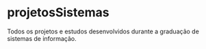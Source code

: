 # projetosSistemas
Todos os projetos e estudos desenvolvidos durante a graduação de sistemas de informação.
